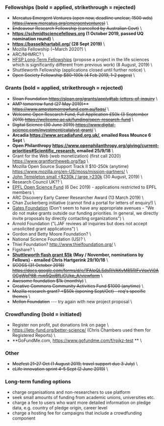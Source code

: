 ### Fellowships (bold = applied, strikethrough = rejected)
* ~~Mercatus Emergent Ventures (open now, deadline unclear, 1500 wds) https://www.mercatus.org/emergentventures)~~ \
* ~~Endeavour Research Fellowship (cancelled by Australian Govt)~~ \
* **https://schmidtsciencefellows.org (1 October 2019, passed UQ nomination round)** \
* **https://basselkhartabil.org/ (28 Sept 2019)** \
* Mozilla Fellowship (~March 2020?) \
* ARC/NHMRC? \
* [HFSP Long-Term Fellowships](http://www.hfsp.org/funding/postdoctoral-fellowships) (propose a project in the life sciences which is significantly different from previous work)  (8 August, 2019) \
* Shuttleworth Fellowship (applications closed until further notice) \
* ~~Open Society Fellowship $80-100k (4 Feb 2019, 1-2 pages)~~ \

### Grants (bold = applied, strikethrough = rejected)
* ~~Sloan Foundation https://sloan.org/grants/apply#tab-letters-of-inquiry~~ \
* ~~AMP tomorrow fund (27 May 2019)** https://www.ampstomorrowfund.com.au/faqs/~~ \
* ~~Welcome Open Research Fund, Full Application £50k (3 September 2019) https://wellcome.ac.uk/funding/open-research-fund~~ \
* ~~Digital Science (30 June 2019) https://www.digital-science.com/investment/catalyst-grant/~~ \
* **Arcadia https://www.arcadiafund.org.uk/, emailed Ross Mounce 6 Sept** \
* **Open Philanthropy https://www.openphilanthropy.org/giving/current-priorities#Scientific_research, emailed 25/9/18** \
* Grant for the Web (web monetization) (first call 2020) https://www.grantfortheweb.org/faq \
* Mozilla Open Source Support Track II $10-250k (anytime) https://www.mozilla.org/en-US/moss/mission-partners/ \
* [John Templeton small <$230k / large >230k](https://templeton.org/grants/grant-calendar) (30 August, 2019)  \
* Research Council UK?? \
* [EPFL Open Science Fund](https://www.epfl.ch/research/open-science/in-practice/open-science-fund/) (6 Dec 2019) - applications restricted to EPFL members \
* ARC Discovery Early Career Researcher Award (13 March 2019) \
* Chan Zuckerberg initiative (cannot find a portal for letters of enquiry!) \
* [Gates Foundation](https://www.gatesfoundation.org/How-We-Work/General-Information/Grantseeker-FAQ) (Don't seem to have any appropriate avenues - "We do not make grants outside our funding priorities. In general, we directly invite proposals by directly contacting organizations") \
* Arnold Foundation ("LJAF reviews all inquiries but does not accept unsolicited grant applications") \
* Gordon and Betty Moore Foundation? \
* National Science Foundation (US)? \
* Thiel Foundation? http://www.thielfoundation.org/ \
* Figshare? \
* **[Shuttleworth flash grant $5k](https://www.shuttleworthfoundation.org/fellows/flash-grants/) (May / November, nominations by Fellows) - emailed Chris Hartgerink 29/10/18** \
* ~~SCOSS (31 October 2018) https://docs.google.com/forms/d/e/1FAIpQLSdsRiVAKvM85RIFvVqxVi0AOCgWpP8B-nvp5QojBfLiGUkp_A/viewform~~ \
* ~~Awesome foundation $1k (monthly)~~ \
* ~~Creative Commons Community Activities Fund $1000 (anytime)~~ \
* ~~Mozilla research grant? <$50k (opening Sept/Oct) - req's specific themes~~ \
* ~~Mellon Foundation~~ --- try again with new project proposal \

### Crowdfunding (bold = initiated)
* Register non profit, put donations link on page \
* https://lets-fund.org/better-science/ (Chris Chambers used them for Registered Reports) \
* **GoFundMe.com, https://www.gofundme.com/f/rpjkz-test ** \

### Other
* ~~Mozfest 21-27 Oct (1 August 2019, travel support due 3 July)~~ \
* ~~eLife innovation sprint 4-5 Sept (2 June 2019)~~ \

### Long-term funding options
* charge organisations and non-researchers to use platform
* seek small amounts of funding from academic unions, universities etc.
* charge a fee to users who want more detailed information on pledge data, e.g. country of pledge origin, career level
* charge a hosting fee for campaigns that include a crowdfunding component

